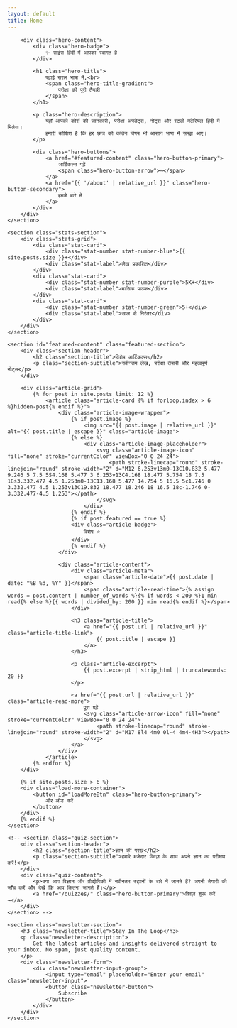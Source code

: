 ```yaml
---
layout: default
title: Home
---
```


<div class="home-container">
    <section class="hero-section">
        <div class="hero-circles-wrapper">
            <div class="hero-circle hero-circle-1"></div>
            <div class="hero-circle hero-circle-2"></div>
            <div class="hero-circle hero-circle-3"></div>
        </div>
        
        <div class="hero-content">
            <div class="hero-badge">
                ✨ साइंस हिंदी में आपका स्वागत है
            </div>
            
            <h1 class="hero-title">
                पढ़ाई सरल भाषा में,<br>
                <span class="hero-title-gradient">
                    परीक्षा की पूरी तैयारी
                </span>
            </h1>
            
            <p class="hero-description">
                यहाँ आपको कोर्स की जानकारी, परीक्षा अपडेट्स, नोट्स और स्टडी मटेरियल हिंदी में मिलेगा। 
                हमारी कोशिश है कि हर छात्र को कठिन विषय भी आसान भाषा में समझ आए।
            </p>
            
            <div class="hero-buttons">
                <a href="#featured-content" class="hero-button-primary">
                    आर्टिकल्स पढ़ें
                    <span class="hero-button-arrow">→</span>
                </a>
                <a href="{{ '/about' | relative_url }}" class="hero-button-secondary">
                    हमारे बारे में
                </a>
            </div>
        </div>
    </section>

    <section class="stats-section">
        <div class="stats-grid">
            <div class="stat-card">
                <div class="stat-number stat-number-blue">{{ site.posts.size }}+</div>
                <div class="stat-label">लेख प्रकाशित</div>
            </div>
            <div class="stat-card">
                <div class="stat-number stat-number-purple">5K+</div>
                <div class="stat-label">मासिक पाठक</div>
            </div>
            <div class="stat-card">
                <div class="stat-number stat-number-green">5+</div>
                <div class="stat-label">साल से निरंतर</div>
            </div>
        </div>
    </section>

    <section id="featured-content" class="featured-section">
        <div class="section-header">
            <h2 class="section-title">विशेष आर्टिकल्स</h2>
            <p class="section-subtitle">नवीनतम लेख, परीक्षा तैयारी और महत्वपूर्ण नोट्स</p>
        </div>
        
        <div class="article-grid">
            {% for post in site.posts limit: 12 %}
                <article class="article-card {% if forloop.index > 6 %}hidden-post{% endif %}">
                    <div class="article-image-wrapper">
                        {% if post.image %}
                            <img src="{{ post.image | relative_url }}" alt="{{ post.title | escape }}" class="article-image">
                        {% else %}
                            <div class="article-image-placeholder">
                                <svg class="article-image-icon" fill="none" stroke="currentColor" viewBox="0 0 24 24">
                                    <path stroke-linecap="round" stroke-linejoin="round" stroke-width="2" d="M12 6.253v13m0-13C10.832 5.477 9.246 5 7.5 5S4.168 5.477 3 6.253v13C4.168 18.477 5.754 18 7.5 18s3.332.477 4.5 1.253m0-13C13.168 5.477 14.754 5 16.5 5c1.746 0 3.332.477 4.5 1.253v13C19.832 18.477 18.246 18 16.5 18c-1.746 0-3.332.477-4.5 1.253"></path>
                                </svg>
                            </div>
                        {% endif %}
                        {% if post.featured == true %}
                        <div class="article-badge">
                            विशेष ⭐
                        </div>
                        {% endif %}
                    </div>
                    
                    <div class="article-content">
                        <div class="article-meta">
                            <span class="article-date">{{ post.date | date: "%B %d, %Y" }}</span>
                            <span class="article-read-time">{% assign words = post.content | number_of_words %}{% if words < 200 %}1 min read{% else %}{{ words | divided_by: 200 }} min read{% endif %}</span>
                        </div>
                        
                        <h3 class="article-title">
                            <a href="{{ post.url | relative_url }}" class="article-title-link">
                                {{ post.title | escape }}
                            </a>
                        </h3>
                        
                        <p class="article-excerpt">
                            {{ post.excerpt | strip_html | truncatewords: 20 }}
                        </p>
                        
                        <a href="{{ post.url | relative_url }}" class="article-read-more">
                            पूरा पढ़ें
                            <svg class="article-arrow-icon" fill="none" stroke="currentColor" viewBox="0 0 24 24">
                                <path stroke-linecap="round" stroke-linejoin="round" stroke-width="2" d="M17 8l4 4m0 0l-4 4m4-4H3"></path>
                            </svg>
                        </a>
                    </div>
                </article>
            {% endfor %}
        </div>
        
        {% if site.posts.size > 6 %}
        <div class="load-more-container">
            <button id="loadMoreBtn" class="hero-button-primary">
                और लोड करें
            </button>
        </div>
        {% endif %}
    </section>

    <!-- <section class="quiz-section">
        <div class="section-header">
            <h2 class="section-title">ज्ञान की परख</h2>
            <p class="section-subtitle">हमारे मजेदार क्विज़ के साथ अपने ज्ञान का परीक्षण करें!</p>
        </div>
        <div class="quiz-content">
            <p>क्या आप विज्ञान और प्रौद्योगिकी में नवीनतम रुझानों के बारे में जानते हैं? अपनी तैयारी की जाँच करें और देखें कि आप कितना जानते हैं।</p>
            <a href="/quizzes/" class="hero-button-primary">क्विज़ शुरू करें →</a>
        </div>
    </section> -->

    <section class="newsletter-section">
        <h3 class="newsletter-title">Stay In The Loop</h3>
        <p class="newsletter-description">
            Get the latest articles and insights delivered straight to your inbox. No spam, just quality content.
        </p>
        <div class="newsletter-form">
            <div class="newsletter-input-group">
                <input type="email" placeholder="Enter your email" class="newsletter-input">
                <button class="newsletter-button">
                    Subscribe
                </button>
            </div>
        </div>
    </section>
</div>

<style>
    .hidden-post {
        display: none;
    }
    .load-more-container {
        text-align: center;
        margin-top: 40px;
    }
    .quiz-section {
        padding: 60px 20px;
        background-color: #f9fafb;
        text-align: center;
        border-radius: 16px;
        margin-top: 60px;
        margin-bottom: 60px;
        border: 1px solid #e5e7eb;
        transition: background-color 0.3s, border-color 0.3s;
    }
    .quiz-content p {
        max-width: 600px;
        margin: 20px auto 30px;
        color: #4b5563;
        font-size: 1.1rem;
        line-height: 1.6;
        transition: color 0.3s;
    }

/* ============================================= */
/* =========== DARK MODE STYLES ================ */
/* ============================================= */
    .dark-mode .quiz-section {
        background-color: #1f293b; /* Dark desaturated blue */
        border-color: #334155;     /* Subtle dark border */
    }
    .dark-mode .quiz-content p {
        color: #9ca3af;             /* Soft light gray for text */
    }
</style>

<script>
    document.addEventListener('DOMContentLoaded', function() {
        const loadMoreBtn = document.getElementById('loadMoreBtn');
        if (!loadMoreBtn) return;

        // State: 'initial' shows more posts; 'redirect' goes to the blog page.
        let buttonState = 'initial';
        const totalPosts = {{ site.posts.size }};

        loadMoreBtn.addEventListener('click', function() {
            if (buttonState === 'initial') {
                const hiddenPosts = document.querySelectorAll('.article-card.hidden-post');
                hiddenPosts.forEach(post => {
                    post.style.display = 'block'; // Or 'flex', 'grid-item' based on your CSS
                    post.classList.remove('hidden-post');
                });

                // If we've loaded all 12, or there are fewer than 12 posts total, change the button.
                this.innerText = 'सभी लेख देखें →';
                buttonState = 'redirect';
                
            } else if (buttonState === 'redirect') {
                // Redirect to the blog page
                window.location.href = '{{ "/blog" | relative_url }}';
            }
        });

        // Hide button initially if there are 6 or fewer posts
        if (totalPosts <= 6) {
            loadMoreBtn.style.display = 'none';
        }
    });
</script>